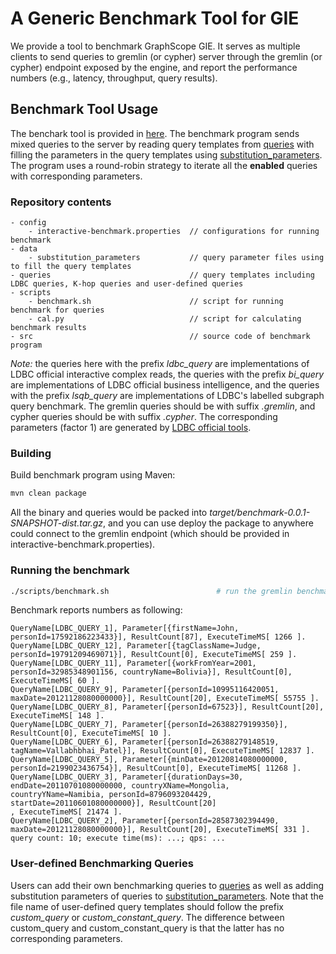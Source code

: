 # A Generic Benchmark Tool for GIE

We provide a tool to benchmark GraphScope GIE. It serves as multiple clients to send 
queries to gremlin (or cypher) server through the gremlin (or cypher) endpoint exposed by the engine, and report the performance numbers 
(e.g., latency, throughput, query results).

## Benchmark Tool Usage

The benchark tool is provided in [here](https://github.com/alibaba/GraphScope/tree/main/interactive_engine/benchmark).
The benchmark program sends mixed queries to the server by reading query templates from [queries](https://github.com/alibaba/GraphScope/tree/main/interactive_engine/benchmark/queries) with filling the parameters in the query templates using [substitution_parameters](https://github.com/alibaba/GraphScope/tree/main/interactive_engine/benchmark/data/substitution_parameters). 
The program uses a round-robin strategy to iterate all the **enabled** queries with corresponding parameters.

### Repository contents
```
- config                                
    - interactive-benchmark.properties  // configurations for running benchmark
- data
    - substitution_parameters           // query parameter files using to fill the query templates
- queries                               // query templates including LDBC queries, K-hop queries and user-defined queries
- scripts
    - benchmark.sh                      // script for running benchmark for queries
    - cal.py                            // script for calculating benchmark results
- src                                   // source code of benchmark program
```
_Note:_ the queries here with the prefix _ldbc_query_ are implementations of LDBC official interactive complex reads,
the queries with the prefix _bi_query_ are implementations of LDBC official business intelligence,
and the queries with the prefix _lsqb_query_ are implementations of LDBC's labelled subgraph query benchmark.
The gremlin queries should be with suffix _.gremlin_, and cypher queries should be with suffix _.cypher_.
The corresponding parameters (factor 1) are generated by [LDBC official tools](http://github.com/ldbc/ldbc_snb_datagen).

### Building

Build benchmark program using Maven:
```bash
mvn clean package
```
All the binary and queries would be packed into _target/benchmark-0.0.1-SNAPSHOT-dist.tar.gz_, 
and you can use deploy the package to anywhere could connect to the gremlin endpoint (which should be provided in interactive-benchmark.properties). 

### Running the benchmark

```bash
./scripts/benchmark.sh                        # run the gremlin benchmark program by default; if you want to run with cypher, run with `./scripts/benchmark.sh --cypher`
```

Benchmark reports numbers as following:
```
QueryName[LDBC_QUERY_1], Parameter[{firstName=John, personId=17592186223433}], ResultCount[87], ExecuteTimeMS[ 1266 ].
QueryName[LDBC_QUERY_12], Parameter[{tagClassName=Judge, personId=19791209469071}], ResultCount[0], ExecuteTimeMS[ 259 ].
QueryName[LDBC_QUERY_11], Parameter[{workFromYear=2001, personId=32985348901156, countryName=Bolivia}], ResultCount[0], ExecuteTimeMS[ 60 ].
QueryName[LDBC_QUERY_9], Parameter[{personId=10995116420051, maxDate=20121128080000000}], ResultCount[20], ExecuteTimeMS[ 55755 ].
QueryName[LDBC_QUERY_8], Parameter[{personId=67523}], ResultCount[20], ExecuteTimeMS[ 148 ].
QueryName[LDBC_QUERY_7], Parameter[{personId=26388279199350}], ResultCount[0], ExecuteTimeMS[ 10 ].
QueryName[LDBC_QUERY_6], Parameter[{personId=26388279148519, tagName=Vallabhbhai_Patel}], ResultCount[0], ExecuteTimeMS[ 12837 ].
QueryName[LDBC_QUERY_5], Parameter[{minDate=20120814080000000, personId=2199023436754}], ResultCount[0], ExecuteTimeMS[ 11268 ].
QueryName[LDBC_QUERY_3], Parameter[{durationDays=30, endDate=20110701080000000, countryXName=Mongolia, countryYName=Namibia, personId=8796093204429, startDate=20110601080000000}], ResultCount[20]
, ExecuteTimeMS[ 21474 ].
QueryName[LDBC_QUERY_2], Parameter[{personId=28587302394490, maxDate=20121128080000000}], ResultCount[20], ExecuteTimeMS[ 331 ].
query count: 10; execute time(ms): ...; qps: ...
```

### User-defined Benchmarking Queries
Users can add their own benchmarking queries to [queries](https://github.com/alibaba/GraphScope/tree/main/interactive_engine/benchmark/queries) as well as adding substitution parameters of queries to [substitution_parameters](https://github.com/alibaba/GraphScope/tree/main/interactive_engine/benchmark/data/substitution_parameters).
Note that the file name of user-defined query templates should follow the prefix _custom_query_ or _custom_constant_query_. The difference between custom_query and custom_constant_query is that the latter has no corresponding parameters.
